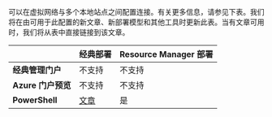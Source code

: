 可以在虚拟网络与多个本地站点之间配置连接。有关更多信息，请参见下表。我们将在由可用于此配置的新文章、新部署模型和其他工具时更新此表。当有文章可用时，我们将从表中直接链接到该文章。

| | **经典部署** | **Resource Manager 部署** |
|-----------------------------------------|-------------|---------------------|
| **经典管理门户** | 不支持 | 不支持 |
| **Azure 门户预览** | 不支持 | 不支持 |
| **PowerShell** | [文章](/documentation/articles/vpn-gateway-multi-site) | 是 |

<!---HONumber=Mooncake_0425_2016-->
